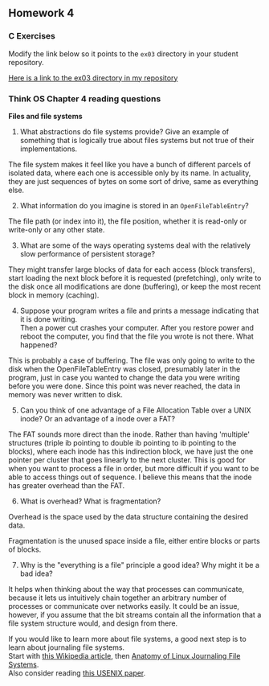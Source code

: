 ## Homework 4

### C Exercises

Modify the link below so it points to the `ex03` directory in your
student repository.

[Here is a link to the ex03 directory in my repository](https://github.com/KaitlynKeil/ExercisesInC/tree/master/exercises/ex02.5)

### Think OS Chapter 4 reading questions

**Files and file systems**

1) What abstractions do file systems provide?  Give an example of something that is logically 
true about files systems but not true of their implementations.

The file system makes it feel like you have a bunch of different parcels of isolated data, where each one is accessible only by its name. In actuality, they are just sequences of bytes on some sort of drive, same as everything else.

2) What information do you imagine is stored in an `OpenFileTableEntry`?

The file path (or index into it), the file position, whether it is read-only or write-only or any other state.

3) What are some of the ways operating systems deal with the relatively slow performance of persistent storage?

They might transfer large blocks of data for each access (block transfers), start loading the next block before it is requested (prefetching), only write to the disk once all modifications are done (buffering), or keep the most recent block in memory (caching).

4) Suppose your program writes a file and prints a message indicating that it is done writing.  
Then a power cut crashes your computer.  After you restore power and reboot the computer, you find that the file you wrote is not there.  What happened?

This is probably a case of buffering. The file was only going to write to the disk when the OpenFileTableEntry was closed, presumably later in the program, just in case you wanted to change the data you were writing before you were done. Since this point was never reached, the data in memory was never written to disk.

5) Can you think of one advantage of a File Allocation Table over a UNIX inode?  Or an advantage of a inode over a FAT?

The FAT sounds more direct than the inode. Rather than having 'multiple' structures (triple ib pointing to double ib pointing to ib pointing to the blocks), where each inode has this indirection block, we have just the one pointer per cluster that goes linearly to the next cluster. This is good for when you want to process a file in order, but more difficult if you want to be able to access things out of sequence. I believe this means that the inode has greater overhead than the FAT.

6) What is overhead?  What is fragmentation?

Overhead is the space used by the data structure containing the desired data.

Fragmentation is the unused space inside a file, either entire blocks or parts of blocks.

7) Why is the "everything is a file" principle a good idea?  Why might it be a bad idea?

It helps when thinking about the way that processes can communicate, because it lets us intuitively chain together an arbitrary number of processes or communicate over networks easily. It could be an issue, however, if you assume that the bit streams contain all the information that a file system structure would, and design from there.

If you would like to learn more about file systems, a good next step is to learn about journaling file systems.  
Start with [this Wikipedia article](https://en.wikipedia.org/wiki/Journaling_file_system), then 
[Anatomy of Linux Journaling File Systems](http://www.ibm.com/developerworks/library/l-journaling-filesystems/index.html).  
Also consider reading [this USENIX paper](https://www.usenix.org/legacy/event/usenix05/tech/general/full_papers/prabhakaran/prabhakaran.pdf).